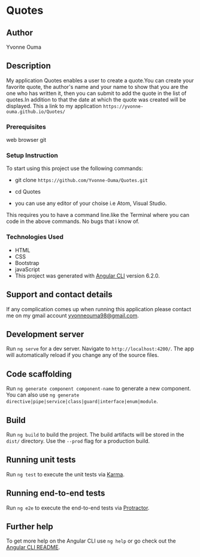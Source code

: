 
# Quotes

## Author
Yvonne Ouma

## Description
My application Quotes enables a user to create a quote.You can create your favorite quote, the author's name and your name to show that you are the one who has written it, then you can submit to add the quote in the list of quotes.In addition to that the date at which the quote was created will be displayed.
This a link to my application ``` https://yvonne-ouma.github.io/Quotes/ ```

### Prerequisites
web browser
git

### Setup Instruction
To start using this project use the following commands:

* git clone ``` https://github.com/Yvonne-Ouma/Quotes.git ```

* cd Quotes

* you can use any editor of your choise i.e Atom, Visual Studio.

This requires you to have a command line.like the Terminal where you can code in the above commands.
No bugs that i know of.

### Technologies Used
* HTML
* CSS
* Bootstrap
* javaScript
* This project was generated with [Angular CLI](https://github.com/angular/angular-cli) version 6.2.0.

## Support and contact details
If any complication comes up when running this application please contact me on my gmail account yvonneouma98@gmail.com.

## Development server

Run `ng serve` for a dev server. Navigate to `http://localhost:4200/`. The app will automatically reload if you change any of the source files.

## Code scaffolding

Run `ng generate component component-name` to generate a new component. You can also use `ng generate directive|pipe|service|class|guard|interface|enum|module`.

## Build

Run `ng build` to build the project. The build artifacts will be stored in the `dist/` directory. Use the `--prod` flag for a production build.

## Running unit tests

Run `ng test` to execute the unit tests via [Karma](https://karma-runner.github.io).

## Running end-to-end tests

Run `ng e2e` to execute the end-to-end tests via [Protractor](http://www.protractortest.org/).

## Further help

To get more help on the Angular CLI use `ng help` or go check out the [Angular CLI README](https://github.com/angular/angular-cli/blob/master/README.md).
